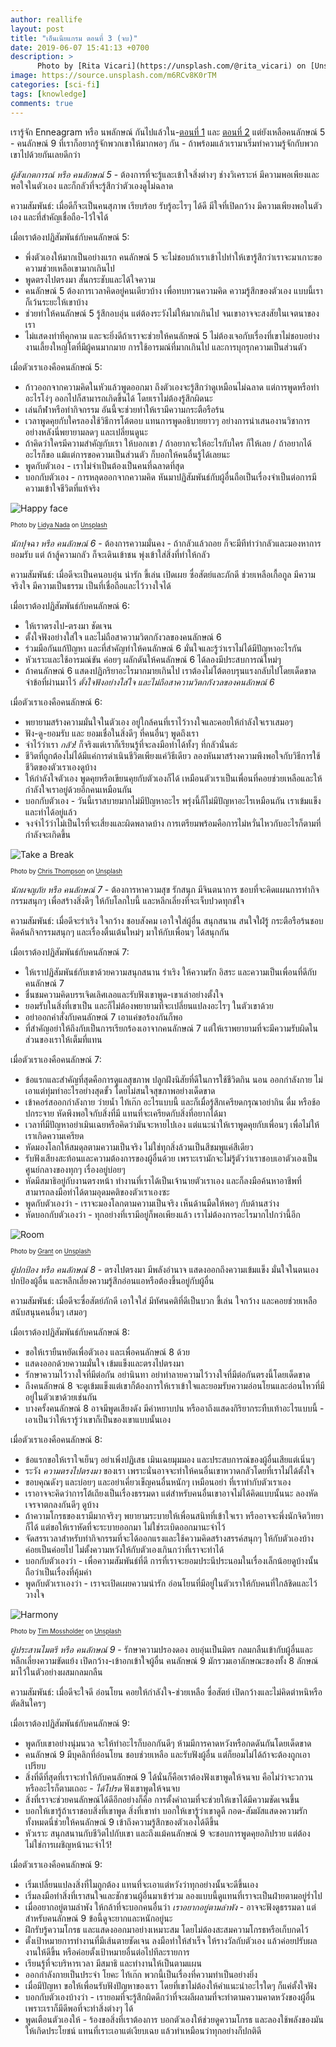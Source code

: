 ```yaml
---
author: reallife
layout: post
title: "เอ็นเนียแกรม ตอนที่ 3 (จบ)"
date: 2019-06-07 15:41:13 +0700
description: >
      Photo by [Rita Vicari](https://unsplash.com/@rita_vicari) on [Unsplash](https://unsplash.com/)
image: https://source.unsplash.com/m6RCv8K0rTM
categories: [sci-fi]
tags: [knowledge]
comments: true
---
```

เรารู้จัก Enneagram หรือ นพลักษณ์ กันไปแล้วใน-[ตอนที่ 1](https://sdeehub.github.io/sdee.co/sci-fi/2019-03-12-enneagram-part-one/) และ [ตอนที่ 2](https://sdeehub.github.io/sdee.co/sci-fi/2019-04-12-enneagram-part-two/) แต่ยังเหลือคนลักษณ์ 5 - คนลักษณ์ 9 ที่เราก็อยากรู้จักพวกเขาให้มากพอๆ กัน - ถ้าพร้อมแล้วเรามาเริ่มทำความรู้จักกับพวกเขาไปด้วยกันเลยดีกว่า

*ผู้สังเกตการณ์ หรือ คนลักษณ์ 5* - ต้องการที่จะรู้และเข้าใจสิ่งต่างๆ ช่างวิเคราะห์ มีความพอเพียงและพอใจในตัวเอง และก็กลัวที่จะรู้สึกว่าตัวเองดูไม่ฉลาด

ความสัมพันธ์: เมื่อดีก็จะเป็นคนสุภาพ เรียบร้อย รับรู้อะไรๆ ได้ดี มีใจที่เปิดกว้าง มีความเพียงพอในตัวเอง และที่สำคัญเชื่อถือ-ไว้ใจได้

เมื่อเราต้องปฏิสัมพันธ์กับคนลักษณ์ 5:
- พึ่งตัวเองให้มากเป็นอย่างแรก คนลักษณ์ 5 จะไม่ชอบถ้าเราเข้าไปทำให้เขารู้สึกว่าเราจะมาเกาะขอความช่วยเหลือเขามากเกินไป
- พูดตรงไปตรงมา สั้นกระชับและได้ใจความ
- คนลักษณ์ 5 ต้องการเวลาคิดอยู่คนเดียวบ้าง เพื่อทบทวนความคิด ความรู้สึกของตัวเอง แบบนี้เราก็เว้นระยะให้เขาบ้าง
- ช่วยทำให้คนลักษณ์ 5 รู้สึกอบอุ่น แต่ต้องระวังไม่ให้มากเกินไป จนเขาอาจจะสงสัยในเจตนาของเรา
- ไม่แสดงท่าทีคุกคาม และจะยิ่งดีถ้าเราจะช่วยให้คนลักษณ์ 5 ไม่ต้องเจอกับเรื่องที่เขาไม่ชอบอย่าง งานเลี้ยงใหญ่โตที่มีผู้คนมากมาย การใช้อารมณ์ที่มากเกินไป และการบุกรุกความเป็นส่วนตัว

เมื่อตัวเราเองคือคนลักษณ์ 5:
- ก้าวออกจากความคิดในหัวแล้วพูดออกมา ถึงตัวเองจะรู้สึกว่าดูเหมือนไม่ฉลาด แต่การพูดหรือทำอะไรโง่ๆ ออกไปก็สามารถเกิดขึ้นได้ โดยเราไม่ต้องรู้สึกผิดนะ
- เล่นกีฬาหรือทำกิจกรรม อันนี้จะช่วยทำให้เรามีความกระตือรือร้น
- เวลาพูดคุยกับใครลองใช้วิธีการโต้ตอบ แทนการพูดอธิบายยาวๆ อย่างการนำเสนองานวิชาการ อย่างหลังนี่พยายามลดๆ และเปลี่ยนดูนะ
- ถ้าคิดว่าใครมีความสำคัญกับเรา ให้บอกเขา / ถ้าอยากจะให้อะไรกับใคร ก็ให้เลย / ถ้าอยากได้อะไรก็ขอ แม้แต่การขอความเป็นส่วนตัว ก็บอกให้คนอื่นรู้ได้เลยนะ
- พูดกับตัวเอง - เราไม่จำเป็นต้องเป็นคนที่ฉลาดที่สุด
- บอกกับตัวเอง - การหลุดออกจากความคิด หันมาปฏิสัมพันธ์กับผู้อื่นถือเป็นเรื่องจำเป็นต่อการมีความเข้าใจชีวิตที่แท้จริง

![Happy face](https://source.unsplash.com/_0aKQa9gr4s/400x275)

<sup><sub>Photo by [Lidya Nada](https://unsplash.com/@lidyanada) on [Unsplash](https://unsplash.com/)</sub></sup>

*นักปุจฉา หรือ คนลักษณ์ 6* - ต้องการความมั่นคง - ถ้ากลัวแล้วถอย ก็จะมีทีท่าว่ากลัวและมองหาการยอมรับ แต่ ถ้าสู้ความกลัว ก็จะเดินเข้าชน พุ่งเข้าใส่สิ่งที่ทำให้กลัว

ความสัมพันธ์: เมื่อดีจะเป็นคนอบอุ่น น่ารัก ขี้เล่น เปิดเผย ซื่อสัตย์และภักดี ช่วยเหลือเกื้อกูล มีความจริงใจ มีความเป็นธรรม เป็นที่เชื่อถือและไว้วางใจได้

เมื่อเราต้องปฏิสัมพันธ์กับคนลักษณ์ 6:
- ให้เราตรงไป-ตรงมา ชัดเจน
- ตั้งใจฟังอย่างใส่ใจ และไม่ถือสาความวิตกกังวลของคนลักษณ์ 6
- ร่วมมือกันแก้ปัญหา และที่สำคัญทำให้คนลักษณ์ 6 มั่นใจและรู้ว่าเราไม่ได้มีปัญหาอะไรกัน
- หัวเราะและใช้อารมณ์ขัน ค่อยๆ ผลักดันให้คนลักษณ์ 6 ได้ลองมีประสบการณ์ใหม่ๆ
- ถ้าคนลักษณ์ 6 แสดงปฏิกริยาอะไรมากมายเกินไป เราต้องไม่โต้ตอบรุนแรงกลับไปโดยเด็ดขาด จำข้อที่ผ่านมาไว้ *ตั้งใจฟังอย่างใส่ใจ และไม่ถือสาความวิตกกังวลของคนลักษณ์ 6*

เมื่อตัวเราเองคือคนลักษณ์ 6:
- พยายามสร้างความมั่นใจในตัวเอง อยู่ใกล้คนที่เราไว้วางใจและคอยให้กำลังใจเราเสมอๆ
- ฟัง-ดู-ยอมรับ และ ยอมเชื่อในสิ่งดีๆ ที่คนอื่นๆ พูดถึงเรา
- จำไว้ว่าเรา *กลัว!* ก็จริงแต่เราก็เรียนรู้ที่จะลงมือทำได้ทั้งๆ ที่กลัวนั่นล่ะ
- ชีวิตที่ถูกต้องไม่ได้มีแค่การดำเนินชีวิตเพียงแค่วิธีเดียว ลองหันมาสร้างความพึงพอใจกับวิธีการใช้ชีวิตของตัวเราเองดูบ้าง
- ให้กำลังใจตัวเอง พูดคุยหรือเขียนคุยกับตัวเองก็ได้ เหมือนตัวเราเป็นเพื่อนที่คอยช่วยเหลือและให้กำลังใจเราอยู่ด้วยอีกคนเหมือนกัน
- บอกกับตัวเอง - วันนี้เราสบายมากไม่มีปัญหาอะไร พรุ่งนี้ก็ไม่มีปัญหาอะไรเหมือนกัน เราเข้มแข็ง และทำได้อยู่แล้ว
- จงจำไว้ว่าไม่เป็นไรที่จะเสี่ยงและผิดพลาดบ้าง การเตรียมพร้อมคือการไม่หวั่นไหวกับอะไรก็ตามที่กำลังจะเกิดขึ้น

![Take a Break](https://source.unsplash.com/mi7W_V4slxg/400x267)

<sup><sub>Photo by [Chris Thompson](https://unsplash.com/@somechrisguy) on [Unsplash](https://unsplash.com/)</sub></sup>

*นักผจญภัย หรือ คนลักษณ์ 7* - ต้องการหาความสุข รักสนุก มีจินตนาการ ชอบที่จะคิดแผนการทำกิจกรรมสนุกๆ เพื่อสร้างสิ่งดีๆ ให้กับโลกใบนี้ และหลีกเลี่ยงที่จะเจ็บปวดทุกข์ใจ

ความสัมพันธ์: เมื่อดีจะร่าเริง ใจกว้าง ชอบสังคม เอาใจใส่ผู้อื่น สนุกสนาน สนใจใฝ่รู้ กระตือรือร้นชอบคิดค้นกิจกรรมสนุกๆ และเรื่องตื่นเต้นใหม่ๆ มาให้กับเพื่อนๆ ได้สนุกกัน

เมื่อเราต้องปฏิสัมพันธ์กับคนลักษณ์ 7:
- ให้เราปฏิสัมพันธ์กับเขาด้วยความสนุกสนาน ร่าเริง ให้ความรัก อิสระ และความเป็นเพื่อนที่ดีกับคนลักษณ์ 7
- ชื่นชมความคิดบรรเจิดเลิศเลอและรับฟังเขาพูด-เขาเล่าอย่างตั้งใจ
- ยอมรับในสิ่งที่เขาเป็น และก็ไม่ต้องพยายามที่จะเปลี่ยนแปลงอะไรๆ ในตัวเขาด้วย
- อย่าออกคำสั่งกับคนลักษณ์ 7 เอาแค่ขอร้องกันก็พอ
- ที่สำคัญอย่าให้ถึงกับเป็นการเรียกร้องเอาจากคนลักษณ์ 7 แต่ให้เราพยายามที่จะมีความรับผิดในส่วนของเราให้เต็มที่แทน

เมื่อตัวเราเองคือคนลักษณ์ 7:
- ข้อแรกและสำคัญที่สุดคือการดูแลสุขภาพ ปลูกฝังนิสัยที่ดีในการใช้ชีวิตกิน นอน ออกกำลังกาย ไม่เอาแต่ทุ่มทำอะไรอย่างสุดขั้ว โดยไม่สนใจสุขภาพอย่างเด็ดขาด
- เข้าคอร์สออกกำลังกาย ว่ายน้ำ ไท้เก๊ก อะไรแบบนี้ และก็เมื่อรู้สึกเครียดกรุณาอย่ากิน ดื่ม หรือช้อปกระจาย หัดพึงพอใจกับสิ่งที่มี แทนที่จะเครียดกับสิ่งที่อยากได้มา
- เวลาที่มีปัญหาอย่าเมินเฉยหรือคิดว่ามันจะหายไปเอง แต่แนะนำให้เราพูดคุยกับเพื่อนๆ เพื่อไม่ให้เราเกิดความเครียด
- หัดมองโลกให้สมดุลตามความเป็นจริง ไม่ใช่ทุกสิ่งล้วนเป็นสีชมพูแค่สีเดียว
- รับฟังเสียงสะท้อนและความต้องการของผู้อื่นด้วย เพราะเรามักจะไม่รู้ตัวว่าเราชอบเอาตัวเองเป็นศูนย์กลางของทุกๆ เรื่องอยู่บ่อยๆ
- หัดมีสมาธิอยู่กับงานตรงหน้า ทำงานที่เราได้เป็นเจ้านายตัวเราเอง และก็ลงมือค้นหาอาชีพที่สามารถลงมือทำได้ตามอุดมคติของตัวเราเองซะ
- พูดกับตัวเองว่า - เราจะมองโลกตามความเป็นจริง เห็นด้านมืดให้พอๆ กับด้านสว่าง
- หัดบอกกับตัวเองว่า - ทุกอย่างที่เรามีอยู่ก็พอเพียงแล้ว เราไม่ต้องการอะไรมากไปกว่านี้อีก

![Room](https://source.unsplash.com/UhpYKnqZwE8/400x266)

<sup><sub>Photo by [Grant](https://unsplash.com/@grtshw) on [Unsplash](https://unsplash.com/)</sub></sup>

*ผู้ปกป้อง หรือ คนลักษณ์ 8* - ตรงไปตรงมา มีพลังอำนาจ แสดงออกถึงความเข้มแข็ง มั่นใจในตนเอง ปกป้องผู้อื่น และหลีกเลี่ยงความรู้สึกอ่อนแอหรือต้องขึ้นอยู่กับผู้อื่น

ความสัมพันธ์: เมื่อดีจะซื่อสัตย์ภักดี เอาใจใส่ มีทัศนคติที่ดีเป็นบวก ขี้เล่น ใจกว้าง และคอยช่วยเหลือสนับสนุนคนอื่นๆ เสมอๆ

เมื่อเราต้องปฏิสัมพันธ์กับคนลักษณ์ 8:
- ขอให้เรายืนหยัดเพื่อตัวเอง และเพื่อคนลักษณ์ 8 ด้วย
- แสดงออกด้วยความมั่นใจ เข้มแข็งและตรงไปตรงมา
- รักษาความไว้วางใจที่มีต่อกัน อย่านินทา อย่าทำลายความไว้วางใจที่มีต่อกันตรงนี้โดยเด็ดขาด
- ถึงคนลักษณ์ 8 จะดูเข้มแข็งแต่เขาก็ต้องการให้เราเข้าใจและยอมรับความอ่อนโยนและอ่อนไหวที่มีอยู่ในตัวเขาด้วยเช่นกัน
- บางครั้งคนลักษณ์ 8 อาจมีพูดเสียงดัง มีคำหยาบปน หรืออาถึงแสดงกิริยากระทืบเท้าอะไรแบบนี้ - เอาเป็นว่าให้เรารู้ว่าเขาก็เป็นของเขาแบบนั้นเอง

เมื่อตัวเราเองคือคนลักษณ์ 8:
- ข้อแรกขอให้เราใจเย็นๆ อย่าเพิ่งปฏิเสธ เมินเฉยมุมมอง และประสบการณ์ของผู้อื่นเสียแต่เนิ่นๆ
- ระวัง *ความตรงไปตรงมา* ของเรา เพราะนั่นอาจจะทำให้คนอื่นเขาหวาดกลัวโดยที่เราไม่ได้ตั้งใจ
- ขอบคุณดังๆ และบ่อยๆ และอย่าเคี่ยวเข็ญคนอื่นหนักๆ เหมือนอย่า
ที่เราทำกับตัวเราเอง
- เราอาจจะคิดว่าการโต้เถียงเป็นเรื่องธรรมดา แต่สำหรับคนอื่นเขาอาจไม่ได้คิดแบบนั้นนะ ลองหัดเจรจาตกลงกันดีๆ ดูบ้าง
- ถ้าความโกรธของเรามีมากจริงๆ พยายามระบายให้เพื่อนสนิทที่เข้าใจเรา หรืออาจจะพึ่งนักจิตวิทยาก็ได้ แต่ขอให้เราหัดที่จะระบายออกมา ไม่ใช่ระเบิดออกมานะจำไว้
- จัดสรรเวลาสำหรับทำกิจกรรมที่จะได้ออกแรงและใช้ความคิดสร้างสรรค์สนุกๆ ให้กับตัวเองบ้าง ค่อยเป็นค่อยไป ไม่ตั้งความหวังให้กับตัวเองเกินกว่าที่เราจะทำได้
- บอกกับตัวเองว่า - เพื่อความสัมพันธ์ที่ดี การที่เราจะยอมประนีประนอมในเรื่องเล็กน้อยดูบ้างนั้นถือว่าเป็นเรื่องที่คุ้มค่า
- พูดกับตัวเราเองว่า - เราจะเปิดเผยความน่ารัก อ่อนโยนที่มีอยู่ในตัวเราให้กับคนที่ใกล้ชิดและไว้วางใจ

![Harmony](https://source.unsplash.com/QBd1ZXHxPFk/400x267)

<sup><sub>Photo by [Tim Mossholder](https://unsplash.com/@timmossholder) on [Unsplash](https://unsplash.com/)</sub></sup>

*ผู้ประสานไมตรี หรือ คนลักษณ์ 9* - รักษาความปรองดอง อบอุ่นเป็นมิตร กลมกลืนเข้ากับผู้อื่นและหลีกเลี่ยงความขัดแย้ง เปิดกว้าง-เข้าอกเข้าใจผู้อื่น คนลักษณ์ 9 มักรวมเอาลักษณะของทั้ง 8 ลักษณ์มาไว้ในตัวอย่างผสมกลมกลืน

ความสัมพันธ์: เมื่อดีจะใจดี อ่อนโยน คอยให้กำลังใจ-ช่วยเหลือ ซื่อสัตย์ เปิดกว้างและไม่คิดตำหนิหรือตัดสินใครๆ

เมื่อเราต้องปฏิสัมพันธ์กับคนลักษณ์ 9:
- พูดกับเขาอย่างนุ่มนวล จะให้ทำอะไรก็บอกกันดีๆ ห้ามมีการคาดหวังหรือกดดันกันโดยเด็ดขาด
- คนลักษณ์ 9 มีบุคลิกที่อ่อนโยน ชอบช่วยเหลือ และรับฟังผู้อื่น แต่ก็ยอมไม่ได้ถ้าจะต้องถูกเอาเปรียบ
- สิ่งที่ดีที่สุดที่เราจะทำให้กับคนลักษณ์ 9 ได้นั่นก็คือเราต้องฟังเขาพูดให้จนจบ คือไม่ว่าจะวกวนหรืออะไรก็ตามเถอะ - *ได้โปรด* ฟังเขาพูดให้จนจบ
- สิ่งที่เราจะช่วยคนลักษณ์ได้ดีอีกอย่างก็คือ การตั้งคำถามที่จะช่วยให้เขาได้มีความชัดเจนขึ้น
- บอกให้เขารู้ถ้าเราชอบสิ่งที่เขาพูด สิ่งที่เขาทำ บอกให้เขารู้ว่าเขาดูดี กอด-สัมผัสแสดงความรัก ทั้งหมดนี่ช่วยให้คนลักษณ์ 9 เข้าถึงความรู้สึกของตัวเองได้ดีขึ้น
- หัวเราะ สนุกสนานกับชีวิตไปกับเขา และถึงแม้คนลักษณ์ 9 จะชอบการพูดคุยอภิปราย แต่ต้องไม่ใช่การเผชิญหน้านะจำไว้!

เมื่อตัวเราเองคือคนลักษณ์ 9:
- เริ่มเปลี่ยนแปลงสิ่งที่ไมถูกต้อง แทนที่จะเอาแต่หวังว่าทุกอย่างนั้นจะดีขึ้นเอง
- เริ่มลงมือทำสิ่งที่เราสนใจและชักชวนผู้อื่นมาเข้าร่วม ลองแบบนี้ดูแทนที่เราจะเป็นฝ่ายตามอยู่ร่ำไป
- เมื่ออยากอยู่ตามลำพัง ให้กล้าที่จะบอกคนอื่นว่า *เราอยากอยู่ตามลำพัง* - อาจจะฟังดูธรรมดา แต่สำหรับคนลักษณ์ 9 ข้อนี้ดูจะยากและหนักอยู่นะ
- ฝึกรับรู้ความโกรธ และแสดงออกมาอย่างเหมาะสม โดยไม่ต้องสะสมความโกรธหรือเก็บกดไว้
- ตั้งเป้าหมายการทำงานที่มีเส้นตายชัดเจน ลงมือทำให้สำเร็จ ให้รางวัลกับตัวเอง แล้วค่อยปรับผลงานให้ดีขึ้น หรือค่อยตั้งเป้าหมายอื่นต่อไปทีละรายการ
- เรียนรู้ที่จะบริหารเวลา มีสมาธิ และทำงานให้เป็นตามแผน
- ออกกำลังกายเป็นประจำ โยคะ ไท้เก๊ก พวกนี้เป็นเรื่องที่ความทำเป็นอย่างยิ่ง
- เมื่อมีปัญหา ขอให้เพื่อนรับฟังปัญหาของเรา โดยที่เขาไม่ต้องให้คำแนะนำอะไรใดๆ ก็แค่ตั้งใจฟัง
- บอกกับตัวเองบ้างว่า - เรายอมที่จะรู้สึกผิดดีกว่าที่จะผลีผลามที่จะทำตามความคาดหวังของผู้อื่น เพราะเราก็มีดีพอที่จะทำสิ่งต่างๆ ได้
- พูดเตือนตัวเองให้ - ร้องขอสิ่งที่เราต้องการ บอกตัวเองให้ช่วยดูความโกรธ และลองใช้พลังของมันให้เกิดประโยชน์ แทนที่เราะเอาแต่เงียบเฉย แล้วทำเหมือนว่าทุกอย่างก็ปกติดี
